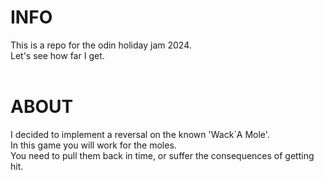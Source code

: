# INFO

This is a repo for the odin holiday jam 2024.  
Let's see how far I get.
</br>
</br>

# ABOUT

I decided to implement a reversal on the known 'Wack`A Mole'.  
In this game you will work for the moles.  
You need to pull them back in time, or suffer the consequences of getting hit.